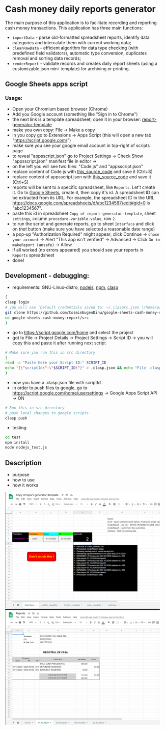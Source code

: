 # Cash money daily reports generator

The main purpose of this application is to facilitate recording and reporting cash money transactions.
This application has three main functions:

- `importData` - parse old-formatted spreadsheet reports, identify data categories and intercalate them with current working data;
- `cleanRawData` - efficient algorithm for data type checking (with predefined field validators), automatic type conversion, duplicates removal and sorting data records;
- `renderReport` - validate records and creates daily report sheets (using a customizable json mini-template) for archiving or printing.

## Google Sheets apps script

### Usage:

- Open your Chromium based browser (Chrome)
- Add you Google account (something like "Sign in to Chrome")
- the next link is a template spreadsheet; open it in your browser: [report-generator-template](https://docs.google.com/spreadsheets/d/1MPF0Cbu1mjP36JNDn6GASF73LFX6tEgQi5hZeVD49d4/edit?usp=sharing)
- make you own copy: File -> Make a copy
- in you copy go to Extensions -> Apps Script (this will open a new tab "https://script.google.com/")
- make sure you see your google email account in top-right of scripts page
- to reveal "appsscript.json" go to Project Settings -> Check Show "appsscript.json" manifest file in editor ->
- on the left you will see two files: "Code.js" and "appsscript.json"
- replace content of Code.js with [this_source_code](https://raw.githubusercontent.com/CosminEugenDinu/google-sheets-cash-money-report/master/src/Code.js) and save it (Ctrl+S)
- replace content of appsscript.json with [this_source_code](https://raw.githubusercontent.com/CosminEugenDinu/google-sheets-cash-money-report/master/src/appsscript.json) and save it (Ctrl+S)
- reports will be sent to a specific spreadsheet, like `Reports`. Let't create it. Go to [Google Sheets](https://docs.google.com/spreadsheets/u/0/), create it, then copy it's id. A spreadsheet ID can be extracted from its URL. For example, the spreadsheet ID in the URL https://docs.google.com/spreadsheets/d/abc1234567/edit#gid=0 is "abc1234567".
- paste this id in spreadsheet `Copy of report-generator-template`, sheet `settings`, column `procedure.variable.value`, row `2`.
- to run the script and generate reports, go to sheet `Interface` and click on _that_ button (make sure you have selected a reasonable date range)
- a pop-up "Authorization Required" might appear; click Continue -> `chose your account` -> Alert "This app isn't verified" -> Advanced -> Click `Go to makeReport (unsafe)` -> Allow
- if all worked (no errors appeared) you should see your reports in `Reports` spreadsheet
- done!

## Development - debugging:

- requirements: GNU-Linux-distro, [nodejs](https://nodejs.org/), [npm](https://www.npmjs.com/get-npm/), [clasp](https://github.com/google/clasp)

```bash
(
clasp login
# you will see `Default credentials saved to: ~/.clasprc.json (/home/user/.clasprc.json).`
git clone https://github.com/CosminEugenDinu/google-sheets-cash-money-report.git
cd google-sheets-cash-money-report/src
)
```

- go to https://script.google.com/home and select the project
- got to File -> Project Details -> Project Settings -> Script ID -> you will copy this and paste it after running next script

```bash
# Make sure you run this in src directory
(
read -p "Paste here your Script ID:" SCRIPT_ID
echo "{\"scriptId\":\"$SCRIPT_ID\"}" > .clasp.json && echo "File .clasp.json created!"
)
```

- now you have a .clasp.json file with scriptId
- in order to push files to google, go to https://script.google.com/home/usersettings -> Google Apps Script API -> ON

```bash
# Run this in src directory
# push local changes to google scripts
clasp push
```

- testing:

```bash
cd test
npm install
node nodejs_test.js
```

## Description

- purpose
- how to use
- how it works

![Interface sheet](/docs/images/Interface.png)
![Reports](/docs/images/Reports.png)
